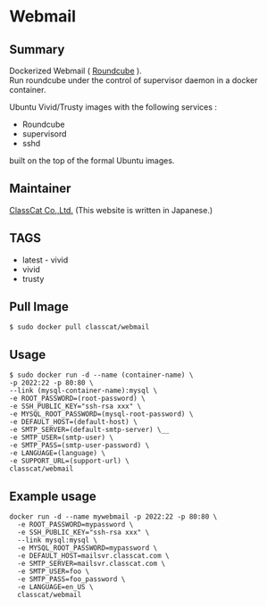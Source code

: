 # Webmail

## Summary

Dockerized Webmail ( [Roundcube](https://roundcube.net/) ).  
Run roundcube under the control of supervisor daemon in a docker container.  

Ubuntu Vivid/Trusty images with the following services :

+ Roundcube
+ supervisord
+ sshd

built on the top of the formal Ubuntu images.

## Maintainer

[ClassCat Co.,Ltd.](http://www.classcat.com/) (This website is written in Japanese.)

## TAGS

+ latest - vivid
+ vivid
+ trusty

## Pull Image

```
$ sudo docker pull classcat/webmail
```

## Usage

```
$ sudo docker run -d --name (container-name) \  
-p 2022:22 -p 80:80 \
--link (mysql-container-name):mysql \  
-e ROOT_PASSWORD=(root-password) \  
-e SSH_PUBLIC_KEY="ssh-rsa xxx" \  
-e MYSQL_ROOT_PASSWORD=(mysql-root-password) \
-e DEFAULT_HOST=(default-host) \  
-e SMTP_SERVER=(default-smtp-server) \__
-e SMTP_USER=(smtp-user) \  
-e SMTP_PASS=(smtp-user-password) \  
-e LANGUAGE=(language) \  
-e SUPPORT_URL=(support-url) \  
classcat/webmail
```

## Example usage

```
docker run -d --name mywebmail -p 2022:22 -p 80:80 \
  -e ROOT_PASSWORD=mypassword \  
  -e SSH_PUBLIC_KEY="ssh-rsa xxx" \  
  --link mysql:mysql \
  -e MYSQL_ROOT_PASSWORD=mypassword \  
  -e DEFAULT_HOST=mailsvr.classcat.com \  
  -e SMTP_SERVER=mailsvr.classcat.com \  
  -e SMTP_USER=foo \  
  -e SMTP_PASS=foo_password \  
  -e LANGUAGE=en_US \
  classcat/webmail
```
